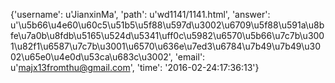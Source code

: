 {'username': u'JianxinMa', 'path': u'wd1141/1141.html', 'answer': u'\u5b66\u4e60\u60c5\u51b5\u5f88\u597d\u3002\u6709\u5f88\u591a\u8bfe\u7a0b\u8fdb\u5165\u524d\u5341\uff0c\u5982\u6570\u5b66\u7c7b\u3001\u82f1\u6587\u7c7b\u3001\u6570\u636e\u7ed3\u6784\u7b49\u7b49\u3002\u65e0\u4e0d\u53ca\u683c\u3002', 'email': u'majx13fromthu@gmail.com', 'time': '2016-02-24:17:36:13'}
